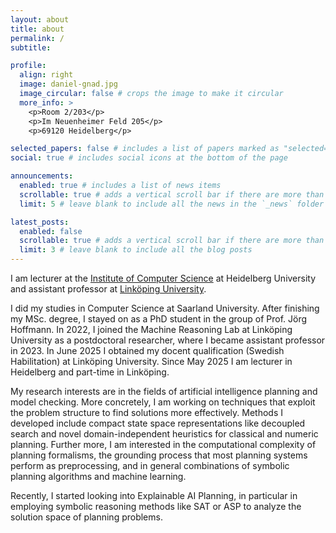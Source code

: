 ```yaml
---
layout: about
title: about
permalink: /
subtitle: 

profile:
  align: right
  image: daniel-gnad.jpg
  image_circular: false # crops the image to make it circular
  more_info: >
    <p>Room 2/203</p>
    <p>Im Neuenheimer Feld 205</p>
    <p>69120 Heidelberg</p>

selected_papers: false # includes a list of papers marked as "selected={true}"
social: true # includes social icons at the bottom of the page

announcements:
  enabled: true # includes a list of news items
  scrollable: true # adds a vertical scroll bar if there are more than 3 news items
  limit: 5 # leave blank to include all the news in the `_news` folder

latest_posts:
  enabled: false
  scrollable: true # adds a vertical scroll bar if there are more than 3 new posts items
  limit: 3 # leave blank to include all the blog posts
---
```


I am lecturer at the [Institute of Computer Science](https://www.ifi.uni-heidelberg.de/) at Heidelberg University and assistant professor at [Linköping University](https://mrlab.ai/daniel-gnad/). 

I did my studies in Computer Science at Saarland University. After finishing my MSc. degree, I stayed on as a PhD student in the group of Prof. Jörg Hoffmann. In 2022, I joined the Machine Reasoning Lab at Linköping University as a postdoctoral researcher, where I became assistant professor in 2023. In June 2025 I obtained my docent qualification (Swedish Habilitation) at Linköping University. Since May 2025 I am lecturer in Heidelberg and part-time in Linköping.

My research interests are in the fields of artificial intelligence planning and model checking. More concretely, I am working on techniques that exploit the problem structure to find solutions more effectively. Methods I developed include compact state space representations like decoupled search and novel domain-independent heuristics for classical and numeric planning. Further more, I am interested in the computational complexity of planning formalisms, the grounding process that most planning systems perform as preprocessing, and in general combinations of symbolic planning algorithms and machine learning. 

Recently, I started looking into Explainable AI Planning, in particular in employing symbolic reasoning methods like SAT or ASP to analyze the solution space of planning problems.
